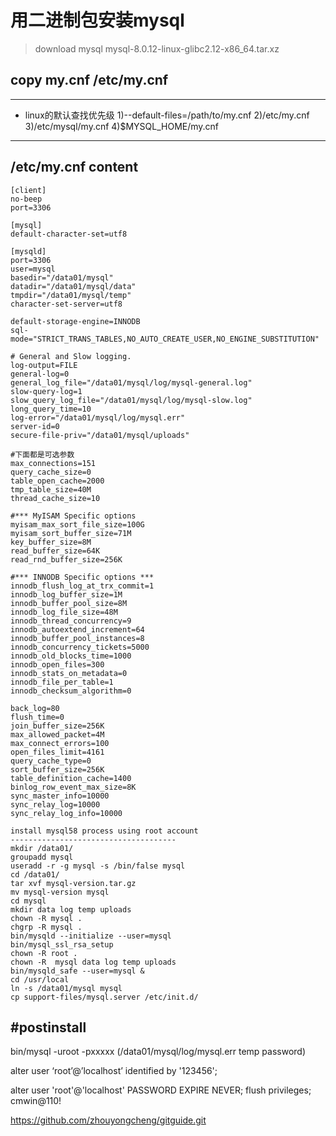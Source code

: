 # 用二进制包安装mysql
> download mysql  mysql-8.0.12-linux-glibc2.12-x86_64.tar.xz

## copy my.cnf /etc/my.cnf
--------------------------------
* linux的默认查找优先级
1)--default-files=/path/to/my.cnf
2)/etc/my.cnf
3)/etc/mysql/my.cnf
4)$MYSQL_HOME/my.cnf
--------------------------------

/etc/my.cnf content
----------------------------------------
````
[client]
no-beep
port=3306
 
[mysql]
default-character-set=utf8
 
[mysqld]
port=3306
user=mysql
basedir="/data01/mysql"
datadir="/data01/mysql/data"
tmpdir="/data01/mysql/temp"
character-set-server=utf8
 
default-storage-engine=INNODB
sql-mode="STRICT_TRANS_TABLES,NO_AUTO_CREATE_USER,NO_ENGINE_SUBSTITUTION"
 
# General and Slow logging.
log-output=FILE
general-log=0
general_log_file="/data01/mysql/log/mysql-general.log"
slow-query-log=1
slow_query_log_file="/data01/mysql/log/mysql-slow.log"
long_query_time=10
log-error="/data01/mysql/log/mysql.err"
server-id=0
secure-file-priv="/data01/mysql/uploads"
 
#下面都是可选参数
max_connections=151
query_cache_size=0
table_open_cache=2000
tmp_table_size=40M
thread_cache_size=10
 
#*** MyISAM Specific options
myisam_max_sort_file_size=100G
myisam_sort_buffer_size=71M
key_buffer_size=8M
read_buffer_size=64K
read_rnd_buffer_size=256K
 
#*** INNODB Specific options ***
innodb_flush_log_at_trx_commit=1
innodb_log_buffer_size=1M
innodb_buffer_pool_size=8M
innodb_log_file_size=48M
innodb_thread_concurrency=9
innodb_autoextend_increment=64
innodb_buffer_pool_instances=8
innodb_concurrency_tickets=5000
innodb_old_blocks_time=1000
innodb_open_files=300
innodb_stats_on_metadata=0
innodb_file_per_table=1
innodb_checksum_algorithm=0
 
back_log=80
flush_time=0
join_buffer_size=256K
max_allowed_packet=4M
max_connect_errors=100
open_files_limit=4161
query_cache_type=0
sort_buffer_size=256K
table_definition_cache=1400
binlog_row_event_max_size=8K
sync_master_info=10000
sync_relay_log=10000
sync_relay_log_info=10000
````


```
install mysql58 process using root account
-------------------------------------
mkdir /data01/
groupadd mysql
useradd -r -g mysql -s /bin/false mysql
cd /data01/
tar xvf mysql-version.tar.gz
mv mysql-version mysql
cd mysql
mkdir data log temp uploads
chown -R mysql .
chgrp -R mysql .
bin/mysqld --initialize --user=mysql
bin/mysql_ssl_rsa_setup
chown -R root .
chown -R  mysql data log temp uploads
bin/mysqld_safe --user=mysql &
cd /usr/local
ln -s /data01/mysql mysql
cp support-files/mysql.server /etc/init.d/
```

#postinstall
------------------------------------
bin/mysql -uroot -pxxxxx   (/data01/mysql/log/mysql.err temp password)

alter user ‘root’@’localhost’ identified by '123456';

alter user 'root'@'localhost' PASSWORD EXPIRE NEVER;
flush privileges;
cmwin@110!

https://github.com/zhouyongcheng/gitguide.git

